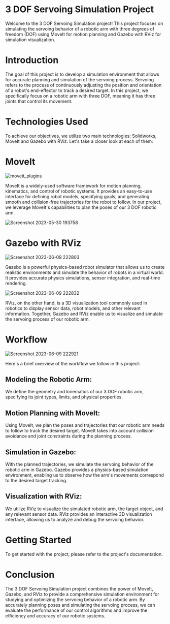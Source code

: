 # 3 DOF Servoing Simulation Project
Welcome to the 3 DOF Servoing Simulation project! This project focuses on simulating the servoing behavior of a robotic arm with three degrees of freedom (DOF) using MoveIt for motion planning and Gazebo with RViz for simulation visualization.

# Introduction
The goal of this project is to develop a simulation environment that allows for accurate planning and simulation of the servoing process. Servoing refers to the process of continuously adjusting the position and orientation of a robot's end-effector to track a desired target. In this project, we specifically focus on a robotic arm with three DOF, meaning it has three joints that control its movement.

# Technologies Used
To achieve our objectives, we utilize two main technologies: Solidworks, MoveIt and Gazebo with RViz. Let's take a closer look at each of them:

# MoveIt

![moveit_plugins](https://github.com/TXWISSRX/3DOF-Servoing-/assets/119014917/7c2d30ef-b8f2-44f2-9ce4-04f864a551cc)

MoveIt is a widely-used software framework for motion planning, kinematics, and control of robotic systems. It provides an easy-to-use interface for defining robot models, specifying goals, and generating smooth and collision-free trajectories for the robot to follow. In our project, we leverage MoveIt's capabilities to plan the poses of our 3 DOF robotic arm.

![Screenshot 2023-05-30 193758](https://github.com/TXWISSRX/3DOF-Servoing-/assets/119014917/b439c8d6-d415-4d5b-aa3d-83c2c0f21882)


# Gazebo with RViz

![Screenshot 2023-06-09 222803](https://github.com/TXWISSRX/3DOF-Servoing-/assets/119014917/129c52b3-1bfc-4f93-8313-37f9fd4c9f45)

Gazebo is a powerful physics-based robot simulator that allows us to create realistic environments and simulate the behavior of robots in a virtual world. It provides accurate physics simulations, sensor integration, and real-time rendering.

![Screenshot 2023-06-09 222832](https://github.com/TXWISSRX/3DOF-Servoing-/assets/119014917/b4522115-2b62-43c1-85cb-2728babb9c02)

RViz, on the other hand, is a 3D visualization tool commonly used in robotics to display sensor data, robot models, and other relevant information. Together, Gazebo and RViz enable us to visualize and simulate the servoing process of our robotic arm.

# Workflow
![Screenshot 2023-06-09 222921](https://github.com/TXWISSRX/3DOF-Servoing-/assets/119014917/df7842ea-3695-498d-826b-c935507c3459)

Here's a brief overview of the workflow we follow in this project:

## Modeling the Robotic Arm: 
We define the geometry and kinematics of our 3 DOF robotic arm, specifying its joint types, limits, and physical properties.

## Motion Planning with MoveIt: 
Using MoveIt, we plan the poses and trajectories that our robotic arm needs to follow to track the desired target. MoveIt takes into account collision avoidance and joint constraints during the planning process.

## Simulation in Gazebo: 
With the planned trajectories, we simulate the servoing behavior of the robotic arm in Gazebo. Gazebo provides a physics-based simulation environment, enabling us to observe how the arm's movements correspond to the desired target tracking.

##  Visualization with RViz: 
We utilize RViz to visualize the simulated robotic arm, the target object, and any relevant sensor data. RViz provides an interactive 3D visualization interface, allowing us to analyze and debug the servoing behavior.

# Getting Started
To get started with the project, please refer to the project's documentation. 


# Conclusion
The 3 DOF Servoing Simulation project combines the power of MoveIt, Gazebo, and RViz to provide a comprehensive simulation environment for studying and optimizing the servoing behavior of a robotic arm. By accurately planning poses and simulating the servoing process, we can evaluate the performance of our control algorithms and improve the efficiency and accuracy of our robotic systems.

